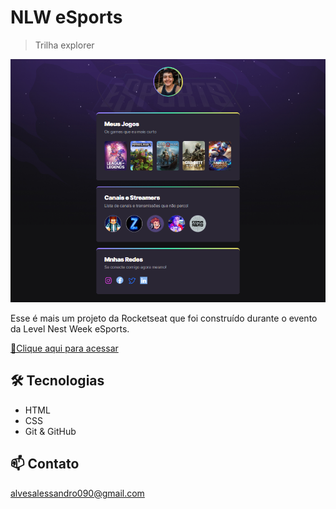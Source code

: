 # NLW eSports
>Trilha explorer

![preview](./.github/preview.png)

Esse é mais um projeto da Rocketseat que foi construído durante o evento da Level Nest Week eSports.

[🔗Clique aqui para acessar](https://alecmandev.github.io/NLWeSportsExplorer/)

## 🛠 Tecnologias
- HTML
- CSS
- Git & GitHub

## 📫 Contato
alvesalessandro090@gmail.com